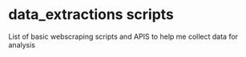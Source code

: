# data_extractions scripts
List of basic webscraping scripts and APIS to help me collect data for analysis
